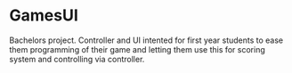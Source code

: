 # GamesUI
Bachelors project. Controller and UI intented for first year students to ease them programming of their game and letting them use this for scoring system and controlling via controller.

